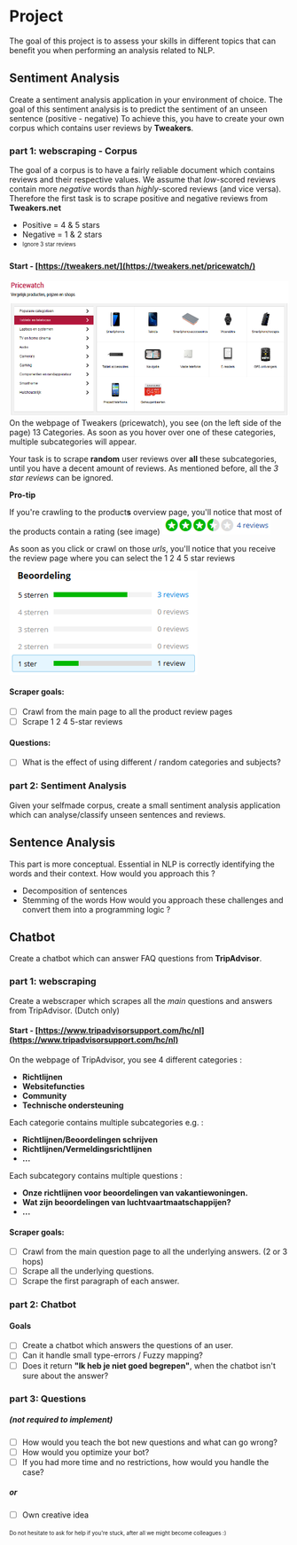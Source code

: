 # Project
The goal of this project is to assess your skills in different topics that can benefit you when performing an analysis related to NLP.

## Sentiment Analysis
Create a sentiment analysis application in your environment of choice.
The goal of this sentiment analysis is to predict the sentiment of an unseen sentence (positive - negative) 
To achieve this, you have to create your own corpus which contains user reviews by **Tweakers**.

### part 1: webscraping - Corpus
The goal of a corpus is to have a fairly reliable document which contains reviews and their respective values.
We assume that *low*-scored reviews contain more *negative* words than *highly*-scored reviews (and vice versa).
Therefore the first task is to scrape positive and negative reviews from **Tweakers.net**

 - Positive = 4 & 5 stars
 - Negative = 1 & 2 stars
 - <sub><sup>Ignore 3 star reviews</sup></sub>
 
#### Start - [https://tweakers.net/](https://tweakers.net/pricewatch/) 
![](images/pricewatch.png)
On the webpage of Tweakers (pricewatch), you see (on the left side of the page) 13 Categories. As soon as you hover over one of these categories, multiple subcategories will appear.

Your task is to scrape **random** user reviews over **all** these subcategories, until you have a decent amount of reviews.
As mentioned before, all the *3 star reviews* can be ignored.

**Pro-tip** 

If you're crawling to the product**s** overview page, you'll notice that most of the products contain a rating (see image)
![](images/img1.png)

As soon as you click or crawl on those *urls*, you'll notice that you receive the review page where you can select the 1 2 4 5 star reviews

![](images/img2.png)

 
#### Scraper goals: 
- [ ] Crawl from the main page to all the product review pages
- [ ] Scrape 1 2 4 5-star reviews

#### Questions:
- [ ] What is the effect of using different / random categories and subjects?


### part 2: Sentiment Analysis
Given your selfmade corpus, create a small sentiment analysis application which can analyse/classify unseen sentences and reviews.


## Sentence Analysis
This part is more conceptual. Essential in NLP is correctly identifying the words and their context. How would you approach this ?
 - Decomposition of sentences
 - Stemming of the words
How would you approach these challenges and convert them into a programming logic ?

## Chatbot
Create a chatbot which can answer FAQ questions from **TripAdvisor**.

### part 1: webscraping
Create a webscraper which scrapes all the *main* questions and answers from TripAdvisor. (Dutch only)

#### Start - [https://www.tripadvisorsupport.com/hc/nl](https://www.tripadvisorsupport.com/hc/nl)
On the webpage of TripAdvisor, you see 4 different categories : 
- **Richtlijnen**
- **Websitefuncties**
- **Community**
- **Technische ondersteuning**


Each categorie contains multiple subcategories e.g. : 
- **Richtlijnen/Beoordelingen schrijven**
- **Richtlijnen/Vermeldingsrichtlijnen**
- **...**


Each subcategory contains multiple questions : 
- **Onze richtlijnen voor beoordelingen van vakantiewoningen.**
- **Wat zijn beoordelingen van luchtvaartmaatschappijen?**
- **...**

#### Scraper goals: 
- [ ] Crawl from the main question page to all the underlying answers. (2 or 3 hops)
- [ ] Scrape all the underlying questions.
- [ ] Scrape the first paragraph of each answer.

### part 2: Chatbot

#### Goals

- [ ] Create a chatbot which answers the questions of an user.
- [ ] Can it handle small type-errors / Fuzzy mapping?
- [ ] Does it return **"Ik heb je niet goed begrepen"**, when the chatbot isn't sure about the answer?

### part 3: Questions
##### (not required to implement)
- [ ] How would you teach the bot new questions and what can go wrong?
- [ ] How would you optimize your bot?
- [ ] If you had more time and no restrictions, how would you handle the case?

##### or
- [ ] Own creative idea


<sub><sup>Do not hesitate to ask for help if you're stuck, after all we might become colleagues :)</sup></sub>


